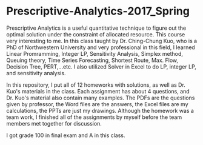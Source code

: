 # Prescriptive-Analytics-2017_Spring
Prescriptive Analytics is a useful quantitative technique to figure out the optimal solution under the constraint of allocated resource. This course very interesting to me. In this class taught by Dr. Ching-Chung Kuo, who is a PhD of Northwestern University and very professional in this field, I learned Linear Promramming, Integer LP, Sensitivity Analysis, Simplex method, Queuing theory, Time Series Forecasting, Shortest Route, Max. Flow, Decision Tree, PERT,...etc. 
I also utilized Solver in Excel to do LP, integer LP, and sensitivity analysis. 

In this repository, I put all of 12 homeworks with solutions, as well as Dr. Kuo's materials in the class. Each assignment has about 4 questions, and Dr. Kuo's material also contain many examples. The PDFs are the questions given by professor, the Word files are the answers, the Excel files are my calculations, the PPTs are just my drawings. Although the homework was a team work, I finished all of the assignments by myself before the team members met together for discussion. 

I got grade 100 in final exam and A in this class. 

